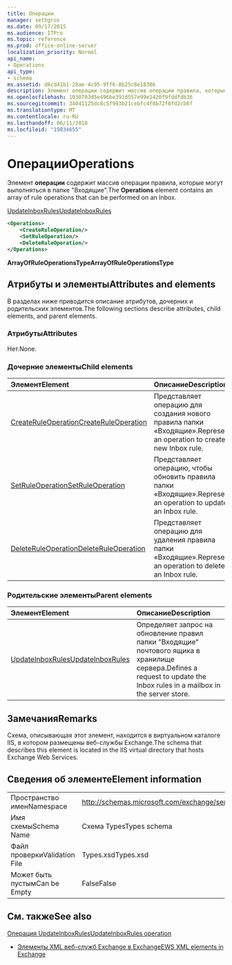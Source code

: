 ```yaml
---
title: Операции
manager: sethgros
ms.date: 09/17/2015
ms.audience: ITPro
ms.topic: reference
ms.prod: office-online-server
localization_priority: Normal
api_name:
- Operations
api_type:
- schema
ms.assetid: d8cd41b1-28ae-4c95-9ff6-8b25c8e18306
description: Элемент операции содержит массив операции правила, которые могут выполняться в папке "Входящие".
ms.openlocfilehash: 1030703d5e496be391d557e99e1420f9fddfdb36
ms.sourcegitcommit: 34041125dc8c5f993b21cebfc4f8b72f0fd2cb6f
ms.translationtype: MT
ms.contentlocale: ru-RU
ms.lasthandoff: 06/11/2018
ms.locfileid: "19834655"
---
```

# <a name="operations"></a><span data-ttu-id="facb1-103">Операции</span><span class="sxs-lookup"><span data-stu-id="facb1-103">Operations</span></span>

<span data-ttu-id="facb1-104">Элемент **операции** содержит массив операции правила, которые могут выполняться в папке "Входящие".</span><span class="sxs-lookup"><span data-stu-id="facb1-104">The **Operations** element contains an array of rule operations that can be performed on an Inbox.</span></span> 
  
[<span data-ttu-id="facb1-105">UpdateInboxRules</span><span class="sxs-lookup"><span data-stu-id="facb1-105">UpdateInboxRules</span></span>](updateinboxrules.md)
  
```XML
<Operations>
    <CreateRuleOperation/>
    <SetRuleOperation/>
    <DeleteRuleOperation/>
</Operations>
```

 <span data-ttu-id="facb1-106">**ArrayOfRuleOperationsType**</span><span class="sxs-lookup"><span data-stu-id="facb1-106">**ArrayOfRuleOperationsType**</span></span>
## <a name="attributes-and-elements"></a><span data-ttu-id="facb1-107">Атрибуты и элементы</span><span class="sxs-lookup"><span data-stu-id="facb1-107">Attributes and elements</span></span>

<span data-ttu-id="facb1-108">В разделах ниже приводится описание атрибутов, дочерних и родительских элементов.</span><span class="sxs-lookup"><span data-stu-id="facb1-108">The following sections describe attributes, child elements, and parent elements.</span></span>
  
### <a name="attributes"></a><span data-ttu-id="facb1-109">Атрибуты</span><span class="sxs-lookup"><span data-stu-id="facb1-109">Attributes</span></span>

<span data-ttu-id="facb1-110">Нет.</span><span class="sxs-lookup"><span data-stu-id="facb1-110">None.</span></span>
  
### <a name="child-elements"></a><span data-ttu-id="facb1-111">Дочерние элементы</span><span class="sxs-lookup"><span data-stu-id="facb1-111">Child elements</span></span>

|<span data-ttu-id="facb1-112">**Элемент**</span><span class="sxs-lookup"><span data-stu-id="facb1-112">**Element**</span></span>|<span data-ttu-id="facb1-113">**Описание**</span><span class="sxs-lookup"><span data-stu-id="facb1-113">**Description**</span></span>|
|:-----|:-----|
|[<span data-ttu-id="facb1-114">CreateRuleOperation</span><span class="sxs-lookup"><span data-stu-id="facb1-114">CreateRuleOperation</span></span>](createruleoperation.md) <br/> |<span data-ttu-id="facb1-115">Представляет операцию для создания нового правила папки «Входящие».</span><span class="sxs-lookup"><span data-stu-id="facb1-115">Represents an operation to create a new Inbox rule.</span></span>  <br/> |
|[<span data-ttu-id="facb1-116">SetRuleOperation</span><span class="sxs-lookup"><span data-stu-id="facb1-116">SetRuleOperation</span></span>](setruleoperation.md) <br/> |<span data-ttu-id="facb1-117">Представляет операцию, чтобы обновить правила папки «Входящие».</span><span class="sxs-lookup"><span data-stu-id="facb1-117">Represents an operation to update an Inbox rule.</span></span>  <br/> |
|[<span data-ttu-id="facb1-118">DeleteRuleOperation</span><span class="sxs-lookup"><span data-stu-id="facb1-118">DeleteRuleOperation</span></span>](deleteruleoperation.md) <br/> |<span data-ttu-id="facb1-119">Представляет операцию для удаления правила папки «Входящие».</span><span class="sxs-lookup"><span data-stu-id="facb1-119">Represents an operation to delete an Inbox rule.</span></span>  <br/> |
   
### <a name="parent-elements"></a><span data-ttu-id="facb1-120">Родительские элементы</span><span class="sxs-lookup"><span data-stu-id="facb1-120">Parent elements</span></span>

|<span data-ttu-id="facb1-121">**Элемент**</span><span class="sxs-lookup"><span data-stu-id="facb1-121">**Element**</span></span>|<span data-ttu-id="facb1-122">**Описание**</span><span class="sxs-lookup"><span data-stu-id="facb1-122">**Description**</span></span>|
|:-----|:-----|
|[<span data-ttu-id="facb1-123">UpdateInboxRules</span><span class="sxs-lookup"><span data-stu-id="facb1-123">UpdateInboxRules</span></span>](updateinboxrules.md) <br/> |<span data-ttu-id="facb1-124">Определяет запрос на обновление правил папки "Входящие" почтового ящика в хранилище сервера.</span><span class="sxs-lookup"><span data-stu-id="facb1-124">Defines a request to update the Inbox rules in a mailbox in the server store.</span></span>  <br/> |
   
## <a name="remarks"></a><span data-ttu-id="facb1-125">Замечания</span><span class="sxs-lookup"><span data-stu-id="facb1-125">Remarks</span></span>

<span data-ttu-id="facb1-126">Схема, описывающая этот элемент, находится в виртуальном каталоге IIS, в котором размещены веб-службы Exchange.</span><span class="sxs-lookup"><span data-stu-id="facb1-126">The schema that describes this element is located in the IIS virtual directory that hosts Exchange Web Services.</span></span>
  
## <a name="element-information"></a><span data-ttu-id="facb1-127">Сведения об элементе</span><span class="sxs-lookup"><span data-stu-id="facb1-127">Element information</span></span>

|||
|:-----|:-----|
|<span data-ttu-id="facb1-128">Пространство имен</span><span class="sxs-lookup"><span data-stu-id="facb1-128">Namespace</span></span>  <br/> |http://schemas.microsoft.com/exchange/services/2006/types  <br/> |
|<span data-ttu-id="facb1-129">Имя схемы</span><span class="sxs-lookup"><span data-stu-id="facb1-129">Schema Name</span></span>  <br/> |<span data-ttu-id="facb1-130">Схема Types</span><span class="sxs-lookup"><span data-stu-id="facb1-130">Types schema</span></span>  <br/> |
|<span data-ttu-id="facb1-131">Файл проверки</span><span class="sxs-lookup"><span data-stu-id="facb1-131">Validation File</span></span>  <br/> |<span data-ttu-id="facb1-132">Types.xsd</span><span class="sxs-lookup"><span data-stu-id="facb1-132">Types.xsd</span></span>  <br/> |
|<span data-ttu-id="facb1-133">Может быть пустым</span><span class="sxs-lookup"><span data-stu-id="facb1-133">Can be Empty</span></span>  <br/> |<span data-ttu-id="facb1-134">False</span><span class="sxs-lookup"><span data-stu-id="facb1-134">False</span></span>  <br/> |
   
## <a name="see-also"></a><span data-ttu-id="facb1-135">См. также</span><span class="sxs-lookup"><span data-stu-id="facb1-135">See also</span></span>



[<span data-ttu-id="facb1-136">Операция UpdateInboxRules</span><span class="sxs-lookup"><span data-stu-id="facb1-136">UpdateInboxRules operation</span></span>](updateinboxrules-operation.md)


- [<span data-ttu-id="facb1-137">Элементы XML веб-служб Exchange в Exchange</span><span class="sxs-lookup"><span data-stu-id="facb1-137">EWS XML elements in Exchange</span></span>](ews-xml-elements-in-exchange.md)

